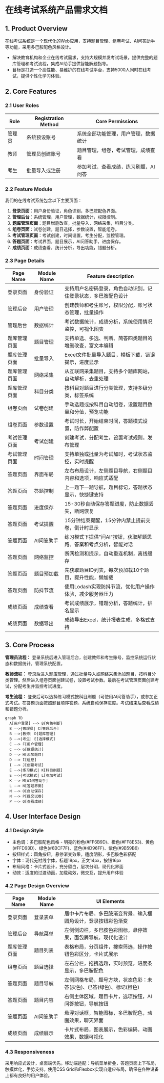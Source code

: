 # 在线考试系统产品需求文档

## 1. Product Overview

在线考试系统是一个现代化的Web应用，支持题目管理、组卷考试、AI问答助手等功能，采用多巴胺配色风格设计。

- 解决教育机构和企业在线考试需求，支持大规模并发考试场景，提供完整的题库管理和考试流程，集成AI助手提供智能解题指导。
- 目标是打造一个高性能、易维护的在线考试平台，支持5000人同时在线考试，提供个性化学习体验。

## 2. Core Features

### 2.1 User Roles

| Role | Registration Method | Core Permissions |
|------|---------------------|------------------|
| 管理员 | 系统预设账号 | 系统全部功能管理，用户管理，数据统计 |
| 教师 | 管理员创建账号 | 题目管理，组卷，考试管理，成绩查看 |
| 考生 | 批量导入或注册 | 参加考试，查看成绩，练习刷题，AI问答 |

### 2.2 Feature Module

我们的在线考试系统包含以下主要页面：

1. **登录页面**：用户身份验证，角色识别，多巴胺配色界面。
2. **管理后台**：系统管理，用户管理，数据统计，权限控制。
3. **题库管理页面**：题目增删改查，批量导入，网络采集，科目分类。
4. **组卷页面**：试卷创建，题目选择，参数设置，智能组卷。
5. **考试管理页面**：考试创建，时间设置，考生分配，监控管理。
6. **答题页面**：考试界面，题目展示，AI问答助手，进度保存。
7. **成绩页面**：成绩查看，统计分析，导出功能，错题分析。

### 2.3 Page Details

| Page Name | Module Name | Feature description |
|-----------|-------------|---------------------|
| 登录页面 | 身份验证 | 支持用户名密码登录，角色自动识别，记住登录状态，多巴胺配色设计 |
| 管理后台 | 用户管理 | 创建教师和考生账号，权限分配，账号状态管理，批量操作 |
| 管理后台 | 数据统计 | 考试数据统计，成绩分析，系统使用情况监控，可视化图表 |
| 题库管理页面 | 题目管理 | 支持单选、多选、判断、简答四类题目的增删改查，富文本编辑 |
| 题库管理页面 | 批量导入 | Excel文件批量导入题目，模板下载，错误提示，进度显示 |
| 题库管理页面 | 网络采集 | 从互联网采集题目，支持多个题库网站，自动解析，去重处理 |
| 题库管理页面 | 科目分类 | 按科目对题目进行分类管理，支持多级分类，标签系统 |
| 组卷页面 | 试卷创建 | 手动选题或按科目自动组卷，设置题目数量和分值，预览功能 |
| 组卷页面 | 参数设置 | 考试时长，开始结束时间，答题模式设置，防作弊配置 |
| 考试管理页面 | 考试创建 | 创建考试，分配考生，设置考试规则，发布管理 |
| 考试管理页面 | 时间管理 | 支持单独或批量为考试加时，考试状态监控，实时提醒 |
| 答题页面 | 界面布局 | 左右布局设计，左侧题目导航，右侧题目内容和选项，响应式适配 |
| 答题页面 | 答题控制 | 上一题下一题导航，题目标记，答题状态显示，快捷键支持 |
| 答题页面 | 进度保存 | 15-30秒自动保存答题进度，防止数据丢失，断网恢复 |
| 答题页面 | 考试提醒 | 15分钟结束提醒，15分钟内禁止提前交卷，倒计时显示 |
| 答题页面 | AI问答助手 | 练习模式下提供"问AI"按钮，获取解题思路、答案和考点分析，智能对话 |
| 答题页面 | 网络监控 | 断网检测和提示，自动重连机制，离线缓存 |
| 答题页面 | 题目预加载 | 先获取题目ID列表，每次预加载10个题目，提升性能，懒加载 |
| 答题页面 | 防抖节流 | 使用Lodash实现防抖节流，优化用户操作体验，减少服务器压力 |
| 成绩页面 | 成绩查看 | 考试成绩展示，错题分析，答题统计，排名显示 |
| 成绩页面 | 数据导出 | 成绩导出Excel，统计报表生成，多格式支持 |

## 3. Core Process

**管理员流程：** 登录系统后进入管理后台，创建教师和考生账号，监控系统运行状态和数据统计，管理系统配置。

**教师流程：** 登录后进入题库管理，通过批量导入或网络采集添加题目，按科目分类管理。然后进入组卷页面创建试卷，设置考试参数。最后在考试管理页面创建考试，分配考生并监控考试进度。

**考生流程：** 登录后可以选择练习模式按科目刷题（可使用AI问答助手），或参加正式考试。在答题页面按照题目顺序答题，系统自动保存进度。考试结束后查看成绩和错题分析。

```mermaid
graph TD
  A[用户登录] --> B{角色判断}
  B -->|管理员| C[管理后台]
  B -->|教师| D[题库管理]
  B -->|考生| E[选择模式]
  C --> F[用户管理]
  C --> G[数据统计]
  D --> H[添加题目]
  D --> I[组卷]
  I --> J[创建考试]
  E -->|练习模式| K[科目刷题]
  E -->|考试模式| L[参加考试]
  K --> M[AI问答助手]
  L --> N[答题界面]
  N --> O[自动保存]
  N --> P[提交试卷]
  P --> Q[查看成绩]
```

## 4. User Interface Design

### 4.1 Design Style

- 主色调：多巴胺配色风格 - 明亮的粉色(#FF6B9D)、橙色(#FF8E53)、黄色(#FFD93D)、绿色(#6BCF7F)、蓝色(#4D96FF)、紫色(#9B59B6)
- 按钮样式：圆角按钮，悬停渐变效果，适度阴影，多巴胺色彩搭配
- 字体：现代无衬线字体，标题18px，正文14px，按钮16px
- 布局风格：卡片式设计，充分留白，层次分明，现代化界面
- 动效：适度的过渡动画，加载动效，微交互，提升用户体验

### 4.2 Page Design Overview

| Page Name | Module Name | UI Elements |
|-----------|-------------|-------------|
| 登录页面 | 登录表单 | 居中卡片布局，多巴胺渐变背景，输入框圆角设计，登录按钮彩色渐变 |
| 管理后台 | 导航菜单 | 左侧侧边栏，多巴胺色彩图标，悬停效果，面包屑导航，现代化设计 |
| 题库管理页面 | 题目列表 | 表格布局，分页组件，搜索筛选，操作按钮色彩区分，卡片式展示 |
| 组卷页面 | 题目选择 | 左右分栏，拖拽选题，实时预览，进度条显示，多巴胺配色 |
| 答题页面 | 题目导航 | 左侧网格布局，题号方块，状态色彩：未答(灰色)、已答(绿色)、标记(橙色) |
| 答题页面 | 题目内容 | 右侧主体区域，题目卡片，选项按钮，AI问答按钮，导航按钮 |
| 答题页面 | AI问答助手 | 悬浮对话框，智能图标，多巴胺配色，动画效果，聊天界面 |
| 成绩页面 | 成绩展示 | 卡片式布局，图表展示，色彩编码，动画效果，数据可视化 |

### 4.3 Responsiveness

采用响应式设计，桌面端优先。移动端适配：导航菜单折叠，答题页面上下布局，触摸优化，手势支持。使用CSS Grid和Flexbox实现自适应布局，确保在各种设备上都有良好的用户体验。